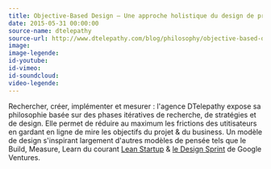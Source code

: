 ```yaml
---
title: Objective-Based Design – Une approche holistique du design de produit
date: 2015-05-31 00:00:00
source-name: dtelepathy  
source-url: http://www.dtelepathy.com/blog/philosophy/objective-based-design-creative-approach-to-solving-business-challenge
image:
image-legende:
id-youtube:
id-vimeo:
id-soundcloud:
video-legende:
---
```


Rechercher, créer, implémenter et mesurer : l'agence DTelepathy expose sa philosophie basée sur des phases itératives de recherche, de stratégies et de design. Elle permet de réduire au maximum les frictions des utitisateurs en gardant en ligne de mire les objectifs du projet & du business. Un modèle de design s'inspirant largement d'autres modèles de pensée tels que le Build, Measure, Learn du courant <a href="http://theleanstartup.com/principles" target="_blank">Lean Startup</a> & <a href="http://www.gv.com/sprint/" target="_blank">le Design Sprint</a> de Google Ventures.
